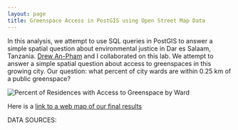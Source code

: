 ```yaml
---
layout: page
title: Greenspace Access in PostGIS using Open Street Map Data
---
```


In this analysis, we attempt to use SQL queries in PostGIS to answer a simple spatial question about environmental justice in Dar es Salaam, Tanzania. [Drew An-Pham](https://daptx.github.io/) and I collaborated on this lab. We attempt to answer a simple spatial question about access to greenspaces in this growing city. Our question: what percent of city wards are within 0.25 km of a public greenspace? 

![Percent of Residences with Access to Greenspace by Ward](/assets/wardPct_DSM.png)

Here is a [link to a web map of our final results](/assets/index.html)

DATA SOURCES:
